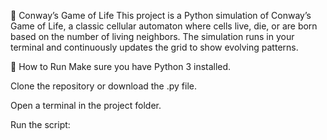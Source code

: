 🧬 Conway’s Game of Life
This project is a Python simulation of Conway’s Game of Life, a classic cellular automaton where cells live, die, or are born based on the number of living neighbors. The simulation runs in your terminal and continuously updates the grid to show evolving patterns.

🚀 How to Run
Make sure you have Python 3 installed.

Clone the repository or download the .py file.

Open a terminal in the project folder.

Run the script: